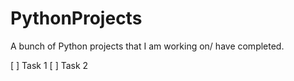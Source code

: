 PythonProjects
==============

A bunch of Python projects that I am working on/ have completed.

[ ] Task 1
[ ] Task 2
